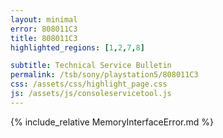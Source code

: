 ```yaml
---
layout: minimal
error: 808011C3
title: 808011C3
highlighted_regions: [1,2,7,8]

subtitle: Technical Service Bulletin
permalink: /tsb/sony/playstation5/808011C3
css: /assets/css/highlight_page.css
js: /assets/js/consoleservicetool.js
---
```


{% include_relative MemoryInterfaceError.md %}
